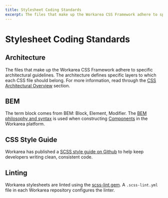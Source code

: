 ```yaml
---
title: Stylesheet Coding Standards
excerpt: The files that make up the Workarea CSS Framework adhere to specific architectural guidelines. The architecture defines specific layers to which each CSS file should belong. For more information, read through the CSS Architectural Overview section.
---
```


# Stylesheet Coding Standards

## Architecture

The files that make up the Workarea CSS Framework adhere to specific architectural guidelines. The architecture defines specific layers to which each CSS file should belong. For more information, read through the [CSS Architectural Overview](css-architectural-overview.html) section.

## BEM

The term block comes from BEM: Block, Element, Modifier. The [BEM philosophy and syntax](http://csswizardry.com/2013/01/mindbemding-getting-your-head-round-bem-syntax/) is used when constructing [Components](css-architectural-overview.html#the-components-layer) in the Workarea platform.

## CSS Style Guide

Workarea has published a [SCSS style guide on Github](https://github.com/weblinc/scss-style-guide) to help keep developers writing clean, consistent code.

## Linting

Workarea stylesheets are linted using the [scss-lint gem](https://rubygems.org/gems/scss-lint). A `.scss-lint.yml` file in each Workarea repository configures the linter.


